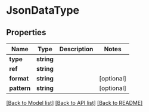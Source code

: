 # JsonDataType

## Properties
Name | Type | Description | Notes
------------ | ------------- | ------------- | -------------
**type** | **string** |  | 
**ref** | **string** |  | 
**format** | **string** |  | [optional] 
**pattern** | **string** |  | [optional] 

[[Back to Model list]](../../README.md#documentation-for-models) [[Back to API list]](../../README.md#documentation-for-api-endpoints) [[Back to README]](../../README.md)


